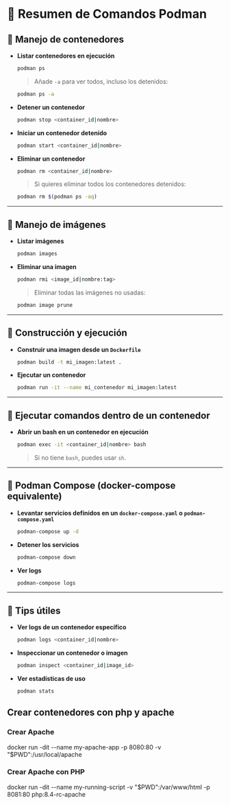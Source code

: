 # 📘 Resumen de Comandos Podman

## 🔹 Manejo de contenedores

-   **Listar contenedores en ejecución**

    ``` bash
    podman ps
    ```

    > Añade `-a` para ver todos, incluso los detenidos:

    ``` bash
    podman ps -a
    ```

-   **Detener un contenedor**

    ``` bash
    podman stop <container_id|nombre>
    ```

-   **Iniciar un contenedor detenido**

    ``` bash
    podman start <container_id|nombre>
    ```

-   **Eliminar un contenedor**

    ``` bash
    podman rm <container_id|nombre>
    ```

    > Si quieres eliminar todos los contenedores detenidos:

    ``` bash
    podman rm $(podman ps -aq)
    ```

------------------------------------------------------------------------

## 🔹 Manejo de imágenes

-   **Listar imágenes**

    ``` bash
    podman images
    ```

-   **Eliminar una imagen**

    ``` bash
    podman rmi <image_id|nombre:tag>
    ```

    > Eliminar todas las imágenes no usadas:

    ``` bash
    podman image prune
    ```

------------------------------------------------------------------------

## 🔹 Construcción y ejecución

-   **Construir una imagen desde un `Dockerfile`**

    ``` bash
    podman build -t mi_imagen:latest .
    ```

-   **Ejecutar un contenedor**

    ``` bash
    podman run -it --name mi_contenedor mi_imagen:latest
    ```

------------------------------------------------------------------------

## 🔹 Ejecutar comandos dentro de un contenedor

-   **Abrir un bash en un contenedor en ejecución**

    ``` bash
    podman exec -it <container_id|nombre> bash
    ```

    > Si no tiene `bash`, puedes usar `sh`.

------------------------------------------------------------------------

## 🔹 Podman Compose (docker-compose equivalente)

-   **Levantar servicios definidos en un `docker-compose.yaml` o
    `podman-compose.yaml`**

    ``` bash
    podman-compose up -d
    ```

-   **Detener los servicios**

    ``` bash
    podman-compose down
    ```

-   **Ver logs**

    ``` bash
    podman-compose logs
    ```

------------------------------------------------------------------------

## 🔹 Tips útiles

-   **Ver logs de un contenedor específico**

    ``` bash
    podman logs <container_id|nombre>
    ```

-   **Inspeccionar un contenedor o imagen**

    ``` bash
    podman inspect <container_id|image_id>
    ```

-   **Ver estadísticas de uso**

    ``` bash
    podman stats
    ```
    
## Crear contenedores con php y apache
### Crear Apache
docker run -dit --name my-apache-app -p 8080:80 -v "$PWD":/usr/local/apache

### Crear Apache con PHP
docker run -dit --name my-running-script -v "$PWD":/var/www/html -p 8081:80 php:8.4-rc-apache
